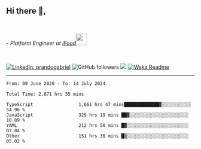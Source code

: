 <h2>Hi there  👋,</h2> </br>

<p><em>- Platform Engineer at <a href="https://www.ifood.com.br/">iFood</a><img src="https://media.giphy.com/media/WUlplcMpOCEmTGBtBW/giphy.gif" width="30"> 
</em></p></br>


[![Linkedin: prandogabriel](https://img.shields.io/badge/-prandogabriel-blue?style=flat-square&logo=Linkedin&logoColor=white&link=https://www.linkedin.com/in/prandogabriel/)](https://www.linkedin.com/in/prandogabriel)
![GitHub followers](https://img.shields.io/github/followers/prandogabriel?label=Follow&style=social)
![](https://visitor-badge.glitch.me/badge?page_id=prandogabriel.prandogabriel)
[![Waka Readme](https://github.com/prandogabriel/prandogabriel/actions/workflows/update-stats.yml.yml/badge.svg)](https://github.com/prandogabriel/prandogabriel/actions/workflows/update-stats.yml.yml)

---

<!--START_SECTION:waka-->

```golang
From: 09 June 2020 - To: 14 July 2024

Total Time: 2,871 hrs 55 mins

TypeScript                 1,661 hrs 47 mins█████████████▓░░░░░░░░░░░   54.96 %
JavaScript                 329 hrs 19 mins ██▓░░░░░░░░░░░░░░░░░░░░░░   10.89 %
YAML                       212 hrs 50 mins █▓░░░░░░░░░░░░░░░░░░░░░░░   07.04 %
Other                      151 hrs 38 mins █▒░░░░░░░░░░░░░░░░░░░░░░░   05.02 %
```

<!--END_SECTION:waka-->
